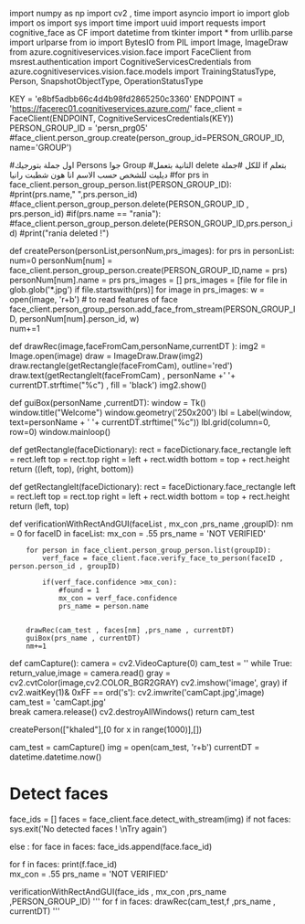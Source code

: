 import numpy as np
import cv2 , time
import asyncio
import io
import glob
import os
import sys
import time
import uuid
import requests
import cognitive_face as CF
import datetime
from tkinter import *
from urllib.parse import urlparse
from io import BytesIO
from PIL import Image, ImageDraw
from azure.cognitiveservices.vision.face import FaceClient
from msrest.authentication import CognitiveServicesCredentials
from azure.cognitiveservices.vision.face.models import TrainingStatusType, Person, SnapshotObjectType, OperationStatusType 
 
KEY = 'e8bf5adbb66c4d4b98fd2865250c3360'
ENDPOINT = 'https://facerec01.cognitiveservices.azure.com/'
face_client = FaceClient(ENDPOINT, CognitiveServicesCredentials(KEY))
PERSON_GROUP_ID = 'persn_prg05'
#face_client.person_group.create(person_group_id=PERSON_GROUP_ID, name='GROUP')
 
 
#اول جملة بتورجيك Persons جوا Group
#التانية بتعمل delete للكل
#جملة if بتعلم ديليت للشخص حسب الاسم انا هون شطبت رانيا
#for prs in face_client.person_group_person.list(PERSON_GROUP_ID):
    #print(prs.name,"  ",prs.person_id)
    #face_client.person_group_person.delete(PERSON_GROUP_ID , prs.person_id)
    #if(prs.name == "rania"):
        #face_client.person_group_person.delete(PERSON_GROUP_ID,prs.person_id)
        #print("rania deleted !")
 
def createPerson(personList,personNum,prs_images):
    for prs in personList:
        num=0
        personNum[num] = face_client.person_group_person.create(PERSON_GROUP_ID,name = prs)
        personNum[num].name = prs
        prs_images = []
        prs_images = [file for file in glob.glob('*.jpg') if file.startswith(prs)]
        for image in prs_images:
            w = open(image, 'r+b') # to read features of face
            face_client.person_group_person.add_face_from_stream(PERSON_GROUP_ID, personNum[num].person_id, w)      
    num+=1
 
 
def drawRec(image,faceFromCam,personName,currentDT ):
    img2 = Image.open(image)
    draw = ImageDraw.Draw(img2)
    draw.rectangle(getRectangle(faceFromCam), outline='red')
    draw.text(getRectanglelt(faceFromCam) , personName +' '+ currentDT.strftime("%c") , fill = 'black')
    img2.show()
 
def guiBox(personName ,currentDT):
    window = Tk()
    window.title("Welcome")
    window.geometry('250x200')
    lbl = Label(window, text=personName + ' '+ currentDT.strftime("%c"))
    lbl.grid(column=0, row=0)
    window.mainloop()
 
 
def getRectangle(faceDictionary):
    rect = faceDictionary.face_rectangle
    left = rect.left
    top = rect.top
    right = left + rect.width
    bottom = top + rect.height
    return ((left, top), (right, bottom))
 
def getRectanglelt(faceDictionary):
    rect = faceDictionary.face_rectangle
    left = rect.left
    top = rect.top
    right = left + rect.width
    bottom = top + rect.height   
    return (left, top)
 
def verificationWithRectAndGUI(faceList , mx_con ,prs_name ,groupID):
    nm = 0
    for faceID in faceList:
        mx_con = .55
        prs_name = 'NOT VERIFIED'
        
        for person in face_client.person_group_person.list(groupID):
            verf_face = face_client.face.verify_face_to_person(faceID , person.person_id , groupID)
            
            if(verf_face.confidence >mx_con):
                #found = 1
                mx_con = verf_face.confidence
                prs_name = person.name
                
 
        drawRec(cam_test , faces[nm] ,prs_name , currentDT)
        guiBox(prs_name , currentDT)
        nm+=1
        
 
def camCapture():
    camera = cv2.VideoCapture(0)
    cam_test = ''
    while True:
        return_value,image = camera.read()
        gray = cv2.cvtColor(image,cv2.COLOR_BGR2GRAY)
        cv2.imshow('image', gray)
        if cv2.waitKey(1)& 0xFF == ord('s'):
            cv2.imwrite('camCapt.jpg',image)
            cam_test = 'camCapt.jpg'     
            break
    camera.release()
    cv2.destroyAllWindows()
    return cam_test
 
createPerson(["khaled"],[0 for x in range(1000)],[])
 
 
cam_test = camCapture()
img = open(cam_test, 'r+b')
currentDT = datetime.datetime.now()
 
# Detect faces
face_ids = []
faces = face_client.face.detect_with_stream(img)
if not faces:
    sys.exit('No detected faces ! \nTry again')
    
else :
    for face in faces:
        face_ids.append(face.face_id)
 
for f in faces:
    print(f.face_id)        
mx_con = .55
prs_name = 'NOT VERIFIED'
 
verificationWithRectAndGUI(face_ids , mx_con ,prs_name ,PERSON_GROUP_ID)
'''
for f in faces:
    drawRec(cam_test,f ,prs_name , currentDT)
'''  
